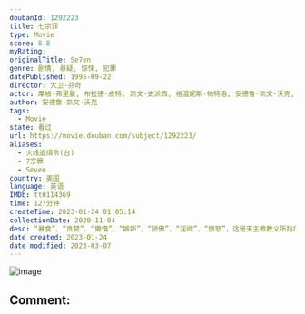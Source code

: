```yaml
---
doubanId: 1292223
title: 七宗罪
type: Movie
score: 8.8
myRating: 
originalTitle: Se7en
genre: 剧情, 悬疑, 惊悚, 犯罪
datePublished: 1995-09-22
director: 大卫·芬奇
actor: 摩根·弗里曼, 布拉德·皮特, 凯文·史派西, 格温妮斯·帕特洛, 安德鲁·凯文·沃克, 约翰·卡西尼, 雷格·, 李·厄米, 理查德·希夫, 约翰·, 利兰·奥瑟, 查尔斯·达顿, 哈里斯·萨维德斯, 弗兰斯·安格拉德, 迈克尔·麦斯, 理查德·波特诺, 迈克尔·雷德·麦基, 莱克西·比格姆, 安德烈·胡勒斯
author: 安德鲁·凯文·沃克
tags:
  - Movie
state: 看过
url: https://movie.douban.com/subject/1292223/
aliases:
  - 火线追缉令(台)
  - 7宗罪
  - Seven
country: 美国
language: 英语
IMDb: tt0114369
time: 127分钟
createTime: 2023-01-24 01:05:14
collectionDate: 2020-11-04
desc: “暴食”、“贪婪”、“懒惰”、“嫉妒”、“骄傲”、“淫欲”、“愤怒”，这是天主教教义所指的人性七宗罪。城市中发生的连坏杀人案，死者恰好都是犯有这些教义的人。凶手故弄玄虚的作案手法，令资深冷静的警员沙摩...
date created: 2023-01-24
date modified: 2023-03-07
---
```


![image](p2219586434.jpg)

Comment:
---
